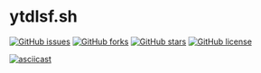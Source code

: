 # ytdlsf.sh

[![GitHub issues](https://img.shields.io/github/issues/jpyper/ytdlsf)](https://github.com/jpyper/ytdlsf/issues)
[![GitHub forks](https://img.shields.io/github/forks/jpyper/ytdlsf)](https://github.com/jpyper/ytdlsf/network)
[![GitHub stars](https://img.shields.io/github/stars/jpyper/ytdlsf)](https://github.com/jpyper/ytdlsf/stargazers)
[![GitHub license](https://img.shields.io/github/license/jpyper/ytdlsf)](https://unlicense.org/)



[![asciicast](https://asciinema.org/a/358032.svg)](https://asciinema.org/a/358032)

